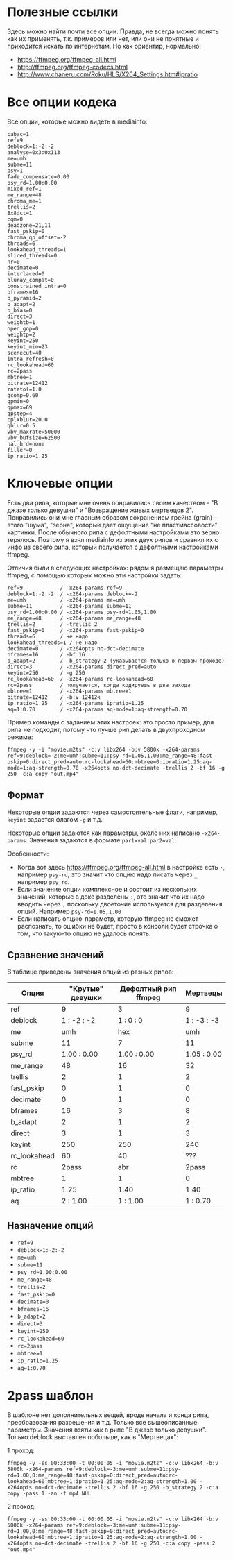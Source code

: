 # Полезные ссылки

Здесь можно найти почти все опции. Правда, не всегда можно понять как их применять, т.к. примеров или нет, или они не понятные и приходится искать по интернетам. Но как ориентир, нормально:

* https://ffmpeg.org/ffmpeg-all.html
* http://ffmpeg.org/ffmpeg-codecs.html
* http://www.chaneru.com/Roku/HLS/X264_Settings.htm#ipratio

# Все опции кодека

Все опции, которые можно видеть в mediainfo:

```
cabac=1 
ref=9 
deblock=1:-2:-2 
analyse=0x3:0x113 
me=umh 
subme=11 
psy=1 
fade_compensate=0.00 
psy_rd=1.00:0.00 
mixed_ref=1 
me_range=48 
chroma_me=1 
trellis=2 
8x8dct=1 
cqm=0 
deadzone=21,11 
fast_pskip=0 
chroma_qp_offset=-2 
threads=6 
lookahead_threads=1 
sliced_threads=0 
nr=0 
decimate=0 
interlaced=0 
bluray_compat=0 
constrained_intra=0 
bframes=16 
b_pyramid=2 
b_adapt=2 
b_bias=0 
direct=3 
weightb=1 
open_gop=0 
weightp=2 
keyint=250 
keyint_min=23 
scenecut=40 
intra_refresh=0 
rc_lookahead=60 
rc=2pass 
mbtree=1 
bitrate=12412 
ratetol=1.0 
qcomp=0.60 
qpmin=0 
qpmax=69 
qpstep=4 
cplxblur=20.0 
qblur=0.5 
vbv_maxrate=50000 
vbv_bufsize=62500 
nal_hrd=none 
filler=0 
ip_ratio=1.25
```

# Ключевые опции

Есть два рипа, которые мне очень понравились своим качеством - "В джазе только девушки" и "Возвращение живых мертвецов 2". Понравились они мне главным образом сохранением грейна (grain) - этого "шума", "зерна", который дает ощущение "не пластмассовости" картинки. После обычного рипа с дефолтными настройками это зерно терялось. Поэтому я взял mediainfo из этих двух рипов и сравнил их с инфо из своего рипа, который получается с дефолтными настройками ffmpeg.

Отличия были в следующих настройках: рядом я размещаю параметры ffmpeg, с помощью которых можно эти настройки задать:

```
ref=9            / -x264-params ref=9
deblock=1:-2:-2  / -x264-params deblock=-2
me=umh           / -x264-params me=umh
subme=11         / -x264-params subme=11
psy_rd=1.00:0.00 / -x264-params psy-rd=1.05,1.00
me_range=48      / -x264-params me_range=48
trellis=2        / -trellis 2
fast_pskip=0     / -x264-params fast-pskip=0
threads=6        / не надо 
lookahead_threads=1 / не надо
decimate=0       / -x264opts no-dct-decimate
bframes=16       / -bf 16
b_adapt=2        / -b_strategy 2 (указывается только в первом проходе)
direct=3         / -x264-params direct_pred=auto
keyint=250       / -g 250
rc_lookahead=60  / -x264-params rc-lookahead=60
rc=2pass         / получается, когда кодируешь в два захода
mbtree=1         / -x264-params mbtree=1
bitrate=12412    / -b:v 12412k
ip_ratio=1.25    / -x264-params ipratio=1.25
aq=1:0.70        / -x264-params aq-mode=1:aq-strength=0.70
```

Пример команды с заданием этих настроек: это просто пример, для рипа не подходит, потому что лучше рип делать в двухпроходном режиме:

```
ffmpeg -y -i "movie.m2ts" -c:v libx264 -b:v 5800k -x264-params ref=9:deblock=-2:me=umh:subme=11:psy-rd=1.05,1.00:me_range=48:fast-pskip=0:direct_pred=auto:rc-lookahead=60:mbtree=0:ipratio=1.25:aq-mode=1:aq-strength=0.70 -x264opts no-dct-decimate -trellis 2 -bf 16 -g 250 -c:a copy "out.mp4"
```

## Формат

Некоторые опции задаются через самостоятельные флаги, например, `keyint` задается флагом `-g` и т.д.

Некоторые опции задаются как параметры, около них написано `-x264-params`. Значения задаются в формате `par1=val:par2=val`. 

Особенности:

* Когда вот здесь https://ffmpeg.org/ffmpeg-all.html в настройке есть `-`, например `psy-rd`, это значит что опцию надо писать через `_` например `psy_rd`.
* Если значение опции комплексное и состоит из нескольких значений, которые в доке разделены `:`, это значит что их надо вводить через `,` поскольку двоеточие используется для разделения опций. Например `psy-rd=1.05,1.00`
* Если написать опцию-параметр, которую ffmpeg не сможет распознать, то ошибки не будет, просто в консоли будет строчка о том, что такую-то опцию не удалось понять.

## Сравнение значений

В таблице приведены значения опций из разных рипов:

| Опция        | "Крутые" девушки | Дефолтный рип ffmpeg | Мертвецы    |
| ------------ | ---------------- | -------------------- | ----------- |
| ref          | 9                | 3                    | 9           |
| deblock      | 1 : -2 : -2      | 1 : 0 : 0            | 1 : -3 : -3 |
| me           | umh              | hex                  | umh         |
| subme        | 11               | 7                    | 11          |
| psy_rd       | 1.00 : 0.00      | 1.00 : 0.00          | 1.05 : 0.00 |
| me_range     | 48               | 16                   | 32          |
| trellis      | 2                | 1                    | 2           |
| fast_pskip   | 0                | 1                    | 0           |
| decimate     | 0                | 1                    | 0           |
| bframes      | 16               | 3                    | 8           |
| b_adapt      | 2                | 1                    | 2           |
| direct       | 3                | 1                    | 3           |
| keyint       | 250              | 250                  | 240         |
| rc_lookahead | 60               | 40                   | ???         |
| rc           | 2pass            | abr                  | 2pass       |
| mbtree       | 1                | 1                    | 0           |
| ip_ratio     | 1.25             | 1.40                 | 1.40        |
| aq           | 2 : 1.00         | 1 : 1.00             | 1 : 0.70    |

## Назначение опций

* `ref=9`
* `deblock=1:-2:-2`
* `me=umh`
* `subme=11`
* `psy_rd=1.00:0.00`
* `me_range=48`
* `trellis=2`
* `fast_pskip=0`
* `decimate=0`
* `bframes=16`
* `b_adapt=2`
* `direct=3`
* `keyint=250`
* `rc_lookahead=60`
* `rc=2pass`
* `mbtree=1`
* `ip_ratio=1.25`
* `aq=1:0.70`

# 2pass шаблон

В шаблоне нет дополнительных вещей, вроде начала и конца рипа, преобразования разрешения и т.д. Только все вышеописанные параметры. Значения взяты как в рипе "В джазе только девушки". Только deblock выставлен побольше, как в "Мертвецах":

1 проход:

```
ffmpeg -y -ss 00:33:00 -t 00:00:05 -i "movie.m2ts" -c:v libx264 -b:v 5800k -x264-params ref=9:deblock=-3:me=umh:subme=11:psy-rd=1.00,0:me_range=48:fast-pskip=0:direct_pred=auto:rc-lookahead=60:mbtree=1:ipratio=1.25:aq-mode=2:aq-strength=1.00 -x264opts no-dct-decimate -trellis 2 -bf 16 -g 250 -b_strategy 2 -c:a copy -pass 1 -an -f mp4 NUL

```

2 проход:

```
ffmpeg -y -ss 00:33:00 -t 00:00:05 -i "movie.m2ts" -c:v libx264 -b:v 5800k -x264-params ref=9:deblock=-3:me=umh:subme=11:psy-rd=1.00,0:me_range=48:fast-pskip=0:direct_pred=auto:rc-lookahead=60:mbtree=1:ipratio=1.25:aq-mode=2:aq-strength=1.00 -x264opts no-dct-decimate -trellis 2 -bf 16 -g 250 -c:a copy -pass 2 "out.mp4"
```

